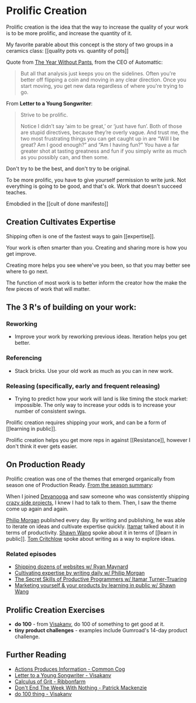 # Prolific Creation 

Prolific creation is the idea that the way to increase the quality of your work is to be more prolific, and increase the quantity of it.


My favorite parable about this concept is the story of two groups in a ceramics class: [[quality pots vs. quantity of pots]]

Quote from [The Year Without Pants](https://www.amazon.com/Year-Without-Pants-WordPress-com-Future/dp/1118660633), from the CEO of Automattic: 

> But all that analysis just keeps you on the sidelines. Often you're better off flipping a coin and moving in any clear direction. Once you start moving, you get new data regardless of where you're trying to go. 

From __Letter to a Young Songwriter__: 

> Strive to be prolific. 
> 
> Notice I didn’t say ‘aim to be great,’ or ‘just have fun’. Both of those are stupid directives, because they’re overly vague. And trust me, the two most frustrating things you can get caught up in are “Will I be great? Am I good enough?” and “Am I having fun?” You have a far greater shot at tasting greatness and fun if you simply write as much as you possibly can, and then some.

Don't try to be the best, and don't try to be original. 

To be more prolific, you have to give yourself permission to write junk. Not everything is going to be good, and that's ok. Work that doesn't succeed teaches. 

Emobdied in the [[cult of done manifesto]]

## Creation Cultivates Expertise

Shipping often is one of the fastest ways to gain [[expertise]].

Your work is often smarter than you. Creating and sharing more is how you get improve.

Creating more helps you see where've you been, so that you may better see where to go next.

The function of most work is to better inform the creator how the make the few pieces of work that will matter. 

## The 3 R's of building on your work: 

### Reworking
  * Improve your work by reworking previous ideas. Iteration helps you get better. 
  
### Referencing
  * Stack bricks. Use your old work as much as you can in new work. 

### Releasing (specifically, **early and frequent releasing**)
  * Trying to predict how your work will land is like timing the stock market: impossible. The only way to increase your odds is to increase your number of consistent swings. 

Prolific creation requires shipping your work, and can be a form of [[learning in public]].

Prolific creation helps you get more reps in against [[Resistance]], however I don't think it ever gets easier.

## On Production Ready
Prolific creation was one of the themes that emerged organically from season one of Production Ready. [From the season summary](https://www.glennstovall.com/6-lessons-5-emergent-themes-from-recording-19-episodes/):

When I joined [Devanooga](https://www.devanooga.com/) and saw someone who was consistently shipping [crazy side projects](https://thiccdavis.club/), I knew I had to talk to them. Then, I saw the theme come up again and again.

[Philip Morgan](https://philipmorganconsulting.com/) published every day. By writing and publishing, he was able to iterate on ideas and cultivate expertise quickly. [Itamar](http://itamarst.org/) talked about it in terms of productivity. [Shawn Wang](https://www.swyx.io/) spoke about it in terms of [[learn in public]]. [Tom Critchlow](https://tomcritchlow.com/) spoke about writing as a way to explore ideas.

### Related episodes

* [Shipping dozens of websites w/ Ryan Maynard](https://www.productionreadypod.com/episodes/shipping-dozens-of-websites-w-ryan-maynard)
* [Cultivating expertise by writing daily w/ Philip Morgan](https://www.productionreadypod.com/episodes/cultivating-expertise-by-writing-daily-w-philip-morgan)
* [The Secret Skills of Productive Programmers w/ Itamar Turner-Truaring](https://www.productionreadypod.com/episodes/the-secret-skills-of-productive-programmers-w-itamar-turner-truaring)
* [Marketing yourself & your products by learning in public w/ Shawn Wang](https://www.productionreadypod.com/episodes/marketing-yourself-your-products-by-learning-in-public-w-shawn-wang)

## Prolific Creation Exercises

* **do 100** - from [Visakanv](https://visakanv.com/), do 100 of something to get good at it. 
* **tiny product challenges** - examples include Gumroad's 14-day product challenge.

## Further Reading
* [Actions Produces Information - Common Cog](https://commoncog.com/blog/action-produces-information/)
* [Letter to a Young Songwriter - Visakanv](http://visakanv.com/1000/0152-letter-to-a-young-songwriter/)
* [Calculus of Grit - Ribbonfarm](https://www.ribbonfarm.com/2011/08/19/the-calculus-of-grit/)
* [Don't End The Week With Nothing - Patrick Mackenzie](https://training.kalzumeus.com/newsletters/archive/do-not-end-the-week-with-nothing)
* [do 100 thing - Visakanv](https://www.visakanv.com/blog/100-2/)
